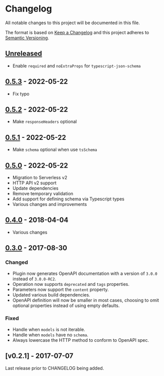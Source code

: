 # Changelog

All notable changes to this project will be documented in this file.

The format is based on [Keep a Changelog](http://keepachangelog.com/en/1.0.0/)
and this project adheres to [Semantic Versioning](http://semver.org/spec/v2.0.0.html).

## [Unreleased]

- Enable `required` and `noExtraProps` for `typescript-json-schema`

## [0.5.3][] - 2022-05-22

- Fix typo

## [0.5.2][] - 2022-05-22

- Make `responseHeaders` optional

## [0.5.1][] - 2022-05-22

- Make `schema` optional when use `tsSchema`

## [0.5.0][] - 2022-05-22

- Migration to Serverless v2
- HTTP API v2 support
- Update dependencies
- Remove temporary validation
- Add support for defining schema via Typescript types
- Various changes and improvements

## [0.4.0][] - 2018-04-04

- Various changes

## [0.3.0][] - 2017-08-30

### Changed

- Plugin now generates OpenAPI documentation with a version of `3.0.0` instead of `3.0.0-RC2`.
- Operation now supports `deprecated` and `tags` properties.
- Parameters now support the `content` property.
- Updated various build dependencies.
- OpenAPI definition will now be smaller in most cases, choosing to omit optional properties instead of using empty defaults.

### Fixed

- Handle when `models` is not iterable.
- Handle when `models` have no `schema`.
- Always lowercase the HTTP method to conform to OpenAPI spec.

## [v0.2.1] - 2017-07-07

Last release prior to CHANGELOG being added.


[Unreleased]: https://github.com/temando/serverless-openapi-documentation/compare/v0.5.3...HEAD
[0.5.3]: https://github.com/temando/serverless-openapi-documentation/compare/v0.5.2...v0.5.3
[0.5.2]: https://github.com/temando/serverless-openapi-documentation/compare/v0.5.1...v0.5.2
[0.5.1]: https://github.com/temando/serverless-openapi-documentation/compare/v0.5.0...v0.5.1
[0.5.0]: https://github.com/temando/serverless-openapi-documentation/compare/v0.5.0...v0.5.0
[0.5.0]: https://github.com/temando/serverless-openapi-documentation/compare/v0.4.0...v0.5.0
[0.4.0]: https://github.com/temando/serverless-openapi-documentation/compare/v0.4.0...v0.4.0
[0.4.0]: https://github.com/temando/serverless-openapi-documentation/compare/v0.3.0...v0.4.0
[0.3.0]: https://github.com/temando/serverless-openapi-documentation/tree/v0.3.0
